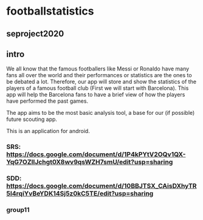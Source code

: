 # footballstatistics
## seproject2020
## intro
We all know that the famous footballers like Messi or Ronaldo have many fans all over the world and their performances or statistics are the ones to be debated a lot. Therefore, our app will store and show the statistics of the players of a famous football club (First we will start with Barcelona). This app will help the Barcelona fans to have a brief view of how the players have performed the past games.

The app aims to be the most basic analysis tool, a base for our (if possible) future scouting app.

This is an application for android.
### SRS: https://docs.google.com/document/d/1P4kPYtV2OQv1QX-YqG7OZIIJchgt0X8wv9qsWZH7smU/edit?usp=sharing
### SDD: https://docs.google.com/document/d/10BBJTSX_CAisDXhyTR5I4rqiYvBeYDK14Sj5z0kC5TE/edit?usp=sharing

### group11
